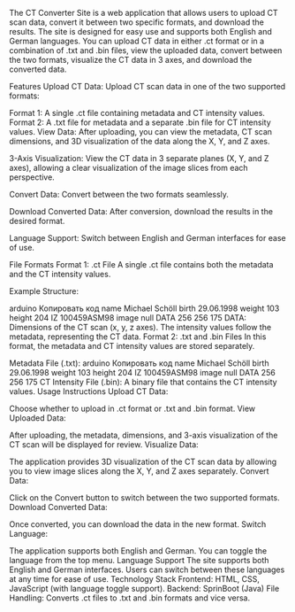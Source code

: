 The CT Converter Site is a web application that allows users to upload CT scan data, convert it between two specific formats, and download the results. The site is designed for easy use and supports both English and German languages. You can upload CT data in either .ct format or in a combination of .txt and .bin files, view the uploaded data, convert between the two formats, visualize the CT data in 3 axes, and download the converted data.

Features
Upload CT Data: Upload CT scan data in one of the two supported formats:

Format 1: A single .ct file containing metadata and CT intensity values.
Format 2: A .txt file for metadata and a separate .bin file for CT intensity values.
View Data: After uploading, you can view the metadata, CT scan dimensions, and 3D visualization of the data along the X, Y, and Z axes.

3-Axis Visualization: View the CT data in 3 separate planes (X, Y, and Z axes), allowing a clear visualization of the image slices from each perspective.

Convert Data: Convert between the two formats seamlessly.

Download Converted Data: After conversion, download the results in the desired format.

Language Support: Switch between English and German interfaces for ease of use.

File Formats
Format 1: .ct File
A single .ct file contains both the metadata and the CT intensity values.

Example Structure:

arduino
Копировать код
name    Michael Schöll
birth   29.06.1998
weight  103
height  204
IZ      100459ASM98
image   null
DATA
256
256
175
<CT intensity values>
DATA: Dimensions of the CT scan (x, y, z axes).
The intensity values follow the metadata, representing the CT data.
Format 2: .txt and .bin Files
In this format, the metadata and CT intensity values are stored separately.

Metadata File (.txt):
arduino
Копировать код
name    Michael Schöll
birth   29.06.1998
weight  103
height  204
IZ      100459ASM98
image   null
DATA
256
256
175
CT Intensity File (.bin):
A binary file that contains the CT intensity values.
Usage Instructions
Upload CT Data:

Choose whether to upload in .ct format or .txt and .bin format.
View Uploaded Data:

After uploading, the metadata, dimensions, and 3-axis visualization of the CT scan will be displayed for review.
Visualize Data:

The application provides 3D visualization of the CT scan data by allowing you to view image slices along the X, Y, and Z axes separately.
Convert Data:

Click on the Convert button to switch between the two supported formats.
Download Converted Data:

Once converted, you can download the data in the new format.
Switch Language:

The application supports both English and German. You can toggle the language from the top menu.
Language Support
The site supports both English and German interfaces.
Users can switch between these languages at any time for ease of use.
Technology Stack
Frontend: HTML, CSS, JavaScript (with language toggle support).
Backend: SprinBoot (Java)
File Handling: Converts .ct files to .txt and .bin formats and vice versa.
